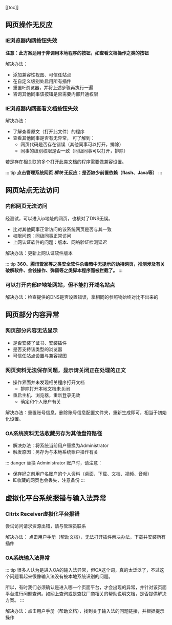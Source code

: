 [[toc]]

## 网页操作无反应

### IE浏览器内网按钮失效

**注意：此方案适用于非调用本地程序的按钮，如查看文档操作之类的按钮**

解决办法：
* 添加兼容性视图、可信任站点
* 在自定义级别处启用所有插件 
* 重置IE浏览器，并将上述步骤再执行一遍
* 咨询其他同事该按钮是否需要内部开通权限

### IE浏览器内网查看文档按钮失效

解决办法：

* 了解查看原文（打开此文件）的程序
* 查看其他同事是否有无异常， 可了解到：
    * 网页代码是否存在错误（其他同事可以打开，排除）
    * 同事的级别权限是否一致（同级同事可以打开，排除）

若是存在相关联的多个打开此类文档的程序需要做兼容设置。

::: tip
**点击管理系统网页 ***模块*** 无反应：是否缺少前置依赖（flash、Java等）**
:::

## 网页站点无法访问

### 内部网页无法访问

经测试，可以进入ip地址的网页，也核对了DNS无误。

* 比对其他同事正常访问的该系统网页是否与其一致
* 权限问题：同级同事正常访问
* 上网认证软件的问题：版本、网络验证检测延迟

解决办法：更新上网认证软件版本

::: tip
**360、腾讯管家等之类安全软件杀毒暗中无提示的劫持网页，推测涉及有关破解软件、金钱操作、弹窗等之类脚本程序而被拦截了。**
:::

### 可以打开内部IP地址网站，但不能打开域名站点

解决办法：检查提供的DNS是否设置错误，拿相同的参照物始终对比不出来的

## 网页部分内容异常

### 网页部分内容无法显示

* 是否安装了证书、安装插件
* 是否支持该类型的浏览器
* 可信任站点设置与兼容视图

### 网页资料无法保存问题，显示请关闭正在处理的正文

* 操作界面并未发现相关程序打开文档
    * 排除打开本地文档未关闭
* 重启主机、浏览器，重新登录无效
    * 确定和个人账户有关

解决办法：重置账号信息，删除账号信息配置文件夹，重新生成即可，相当于初始化设置。

### OA系统资料无法收藏另存为其他盘符路径

* 解决办法：将系统当前用户替换为Administrator
* 触发原因：另存为与本地系统账户操作有关

::: danger
替换 Administrator 账户时，请注意：
* 保存好之前用户名账户的个人资料（桌面、下载、文档、视频、音频）
* IE收藏的网页也会丢失，注意备份
:::

## 虚拟化平台系统报错与输入法异常

### Citrix Receiver虚拟化平台报错

尝试访问请求资源出错，请与管理员联系

解决办法：
点击用户手册（帮助文档），无法打开插件解决办法，下载并安装所有插件

### OA系统输入法异常

::: tip
很多人认为是进入OA的输入法异常，但OA这个词，真的太泛泛了，不过这个问题看起来很像输入法没有被本地系统识别的问题。

所以，有时我们必须确认是进入哪一个页面平台，才会出现的异常，并针对该页面平台进行问题查询。如网上查询或是查找厂商相关的帮助说明文档，是否提供解决方案。
::: 

解决办法：点击用户手册（帮助文档），找到关于输入法的问题链接，并根据提示操作